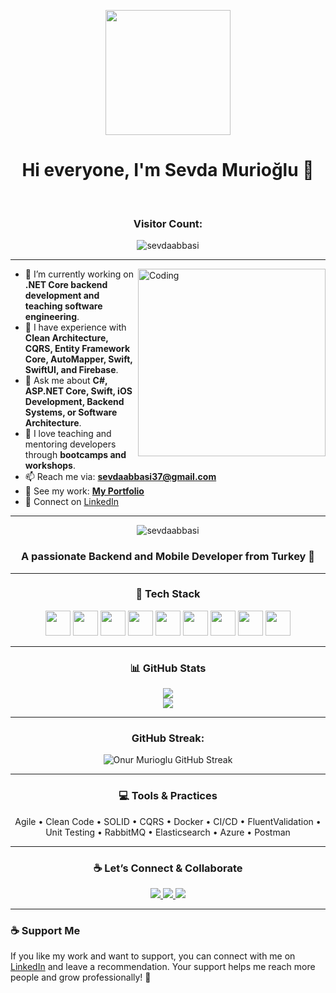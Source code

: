 <p align="center">
 <img src="https://media.giphy.com/media/hvRJCLFzcasrR4ia7z/giphy.gif" height="200" />  
</p>

<h1 align="center">Hi everyone, I'm Sevda Murioğlu 👋</h1>

<br>

<h3 align="center">Visitor Count:</h3>
<p align="center">
  <img src="https://komarev.com/ghpvc/?username=sevdaabbasi&label=Profile%20Views&color=blue&style=plastic" alt="sevdaabbasi" />
</p>


---

<img align="right" alt="Coding" width="300" src="https://media.giphy.com/media/LMcB8XospGZO8UQq87/giphy.gif" />

- 🔭 I’m currently working on **.NET Core backend development and teaching software engineering**.
- 🚀 I have experience with **Clean Architecture, CQRS, Entity Framework Core, AutoMapper, Swift, SwiftUI, and Firebase**.
- 💬 Ask me about **C#, ASP.NET Core, Swift, iOS Development, Backend Systems, or Software Architecture**.
- 🧠 I love teaching and mentoring developers through **bootcamps and workshops**.
- 📫 Reach me via: **[sevdaabbasi37@gmail.com](mailto:sevdaabbasi37@gmail.com)**
- 💼 See my work: **[My Portfolio](https://sevdaabbasi.github.io/myPortfolio/)**
- 🔗 Connect on [LinkedIn](https://www.linkedin.com/in/sevda-murio%C4%9Flu-4b00271b9/)

---

<p align="center">
  <img src="https://github-profile-trophy.vercel.app/?username=sevdaabbasi&theme=algolia" alt="sevdaabbasi" />
</p>

<h3 align="center">A passionate Backend and Mobile Developer from Turkey 🚀</h3>

---

<h3 align="center">🚀 Tech Stack</h3>
<p align="center">
  <img src="https://cdn.jsdelivr.net/gh/devicons/devicon/icons/csharp/csharp-original.svg" width="40" height="40"/>
  <img src="https://cdn.jsdelivr.net/gh/devicons/devicon/icons/dot-net/dot-net-original.svg" width="40" height="40"/>
  <img src="https://cdn.jsdelivr.net/gh/devicons/devicon/icons/swift/swift-original.svg" width="40" height="40"/>
  <img src="https://cdn.jsdelivr.net/gh/devicons/devicon/icons/javascript/javascript-original.svg" width="40" height="40"/>
  <img src="https://cdn.jsdelivr.net/gh/devicons/devicon/icons/python/python-original.svg" width="40" height="40"/>
  <img src="https://cdn.jsdelivr.net/gh/devicons/devicon/icons/postgresql/postgresql-original.svg" width="40" height="40"/>
  <img src="https://cdn.jsdelivr.net/gh/devicons/devicon/icons/docker/docker-original-wordmark.svg" width="40" height="40"/>
  <img src="https://cdn.jsdelivr.net/gh/devicons/devicon/icons/git/git-original.svg" width="40" height="40"/>
  <img src="https://cdn.jsdelivr.net/gh/devicons/devicon/icons/react/react-original.svg" width="40" height="40"/>
</p>

---

<h3 align="center">📊 GitHub Stats</h3>
<p align="center">
  <img src="https://github-readme-stats.vercel.app/api?username=sevdaabbasi&show_icons=true&theme=tokyonight" />
  <br/>
  <img src="https://github-readme-stats.vercel.app/api/top-langs/?username=sevdaabbasi&layout=compact&theme=tokyonight" />
</p>

---

<h3 align="center">GitHub Streak:</h3>
<p align="center">
  <img src="https://github-readme-streak-stats.herokuapp.com/?user=onurmurioglu&theme=radical" alt="Onur Murioglu GitHub Streak" />
</p>

---

<h3 align="center">💻 Tools & Practices</h3>
<p align="center">
  Agile • Clean Code • SOLID • CQRS • Docker • CI/CD • FluentValidation • Unit Testing • RabbitMQ • Elasticsearch • Azure • Postman
</p>

---

<h3 align="center">☕ Let’s Connect & Collaborate</h3>
<p align="center">
  <a href="https://www.linkedin.com/in/sevda-abbasi-4b00271b9/" target="blank">
    <img src="https://img.shields.io/badge/LinkedIn-Connect-blue?style=for-the-badge&logo=linkedin" />
  </a>
  <a href="mailto:sevdaabbasi37@gmail.com">
    <img src="https://img.shields.io/badge/Gmail-Email%20Me-red?style=for-the-badge&logo=gmail&logoColor=white" />
  </a>
  <a href="https://sevdaabbasi.github.io/myPortfolio/" target="_blank">
    <img src="https://img.shields.io/badge/Portfolio-My%20Work-blueviolet?style=for-the-badge&logo=google-chrome" />
  </a>
</p>

---

### ☕ Support Me

If you like my work and want to support, you can connect with me on [LinkedIn](https://www.linkedin.com/in/sevda-abbasi-4b00271b9/) and leave a recommendation. Your support helps me reach more people and grow professionally! 🚀
